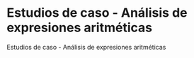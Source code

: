 # Estudios de caso - Análisis de expresiones aritméticas
Estudios de caso - Análisis de expresiones aritméticas
